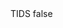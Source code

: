<?xml version="1.0" encoding="UTF-8"?>
<CustomMetadata xmlns="http://soap.sforce.com/2006/04/metadata">
    <label>TIDS</label>
    <protected>false</protected>
</CustomMetadata>
